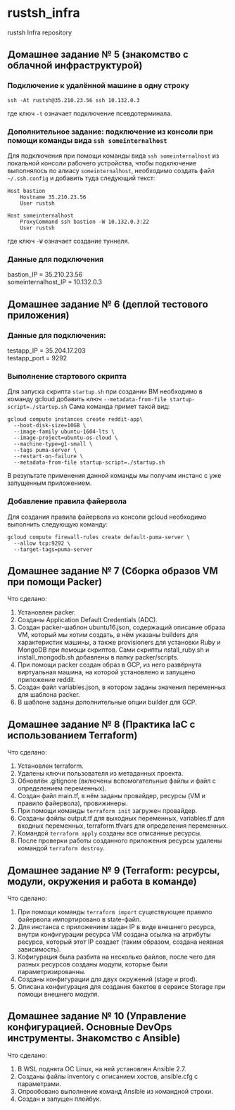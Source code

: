 # rustsh_infra
rustsh Infra repository

## Домашнее задание № 5 (знакомство с облачной инфраструктурой)

### Подключение к удалённой машине в одну строку
```
ssh -At rustsh@35.210.23.56 ssh 10.132.0.3
```
где ключ `-t` означает подключение псевдотерминала.

### Дополнительное задание: подключение из консоли при помощи команды вида `ssh someinternalhost` 
Для подключения при помощи команды вида `ssh someinternalhost` из локальной консоли рабочего устройства, чтобы подключение выполнялось по алиасу `someinternalhost`, необходимо создать файл `~/.ssh.config` и добавить туда следующий текст:
```
Host bastion
	Hostname 35.210.23.56
	User rustsh
	
Host someinternalhost
	ProxyCommand ssh bastion -W 10.132.0.3:22
	User rustsh
```
где ключ `-W` означает создание туннеля.

### Данные для подключения
bastion_IP = 35.210.23.56  
someinternalhost_IP = 10.132.0.3

## Домашнее задание № 6 (деплой тестового приложения)

### Данные для подключения:
testapp_IP = 35.204.17.203  
testapp_port = 9292

### Выполнение стартового скрипта
Для запуска скрипта `startup.sh` при создании ВМ необходимо в команду gcloud добавить ключ `--metadata-from-file startup-script=./startup.sh`
Сама команда примет такой вид:
```
gcloud compute instances create reddit-app\
  --boot-disk-size=10GB \
  --image-family ubuntu-1604-lts \
  --image-project=ubuntu-os-cloud \
  --machine-type=g1-small \
  --tags puma-server \
  --restart-on-failure \
  --metadata-from-file startup-script=./startup.sh
```
В результате применения данной команды мы получим инстанс с уже запущенным приложением.

### Добавление правила файервола
Для создания правила файервола из консоли gcloud необходимо выполнить следующую команду:
```
gcloud compute firewall-rules create default-puma-server \
  --allow tcp:9292 \
  --target-tags=puma-server
```

## Домашнее задание № 7 (Сборка образов VM  при помощи Packer)

Что сделано:
1. Установлен packer.
2. Созданы Application Default Credentials (ADC).
3. Создан packer-шаблон ubuntu16.json, содержащий описание образа VM, который мы хотим создать, в нём указаны builders для характеристик машины, а также provisioners для установки Ruby и MongoDB при помощи скриптов. Сами скрипты nstall_ruby.sh и install_mongodb.sh добавлены в папку packer/scripts.
4. При помощи packer создан образ в GCP, из него развёрнута виртуальная машина, на которой установлено и запущено приложение reddit.
5. Создан файл variables.json, в котором заданы значения переменных для шаблона packer.
6. В шаблоне заданы дополнительные опции builder для GCP.

## Домашнее задание № 8 (Практика IaC  с использованием Terraform)

Что сделано:
1. Установлен terraform.
2. Удалены ключи пользователя из метаданных проекта.
3. Обновлён .gitignore (включены вспомогательные файлы и файл с определением переменных).
4. Создан файл main.tf, в нём заданы провайдер, ресурсы (VM и правило файервола), провижинеры.
5. При помощи команды `terraform init` загружен провайдер.
6. Созданы файлы output.tf для выходных переменных, variables.tf для входных переменных, terraform.tfvars для определения переменных.
7. Командой `terraform apply` созданы все описанные ресурсы.
8. После проверки работы созданного приложения ресурсы удалены командой `terraform destroy`.

## Домашнее задание № 9 (Terraform: ресурсы, модули, окружения и работа в команде)

Что сделано:
1. При помощи команды `terraform import` существующее правило файервола импортировано в state-файл.
2. Для инстанса с приложением задан IP в виде внешнего ресурса, внутри конфигурации ресурса VM создана ссылка на атрибуты ресурса, который этот IP создает (таким образом, создана неявная зависимость).
3. Кофигурация была разбита на несколько файлов, после чего для разных ресурсов созданы модули, которые были параметризированны.
4. Созданы конфигурации для двух окружений (stage и prod).
5. Описана конфигурация для создания бакетов в сервисе Storage при помощи внешнего модуля.

## Домашнее задание № 10 (Управление конфигурацией. Основные DevOps инструменты. Знакомство с Ansible)

Что сделано:
1. В WSL поднята ОС Linux, на ней установлен Ansible 2.7.
2. Созданы файлы inventory с описанием хостов, ansible.cfg с параметрами.
3. Опрообовано выполнение команд Ansible из командной строки.
4. Создан и запущен плейбук.
